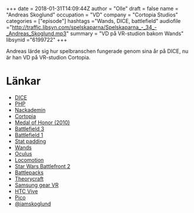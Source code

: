 +++
date = 2018-01-31T14:09:44Z
author = "Olle"
draft = false
name = "Andreas Skoglund"
occupation = "VD"
company = "Cortopia Studios"
categories = ["episode"]
hashtags ="Wands, DICE, battlefield"
audiofile ="http://traffic.libsyn.com/spelskaparna/Spelskaparna_-_34_-_Andreas_Skoglund.mp3"
summary = "VD på VR-studion bakom Wands"
libsynid ="6199722"
+++

Andreas lärde sig hur spelbranschen fungerade genom sina år på DICE, nu
är han VD på VR-studion Cortopia. 

# Länkar
* [DICE](http://www.dice.se/)
* [PHP](https://en.wikipedia.org/wiki/PHP)
* [Nackademin](https://nackademin.se/)
* [Cortopia](http://cortopia.com/)
* [Medal of Honor (2010)](https://en.wikipedia.org/wiki/Medal_of_Honor_(2010_video_game))
* [Battlefield 3](https://en.wikipedia.org/wiki/Battlefield_3)
* [Battlefield 1](https://en.wikipedia.org/wiki/Battlefield_1)
* [Stat padding](https://en.wikipedia.org/wiki/Stat_padding)
* [Wands](https://www.youtube.com/watch?v=1WK8Qd1x1Qg)
* [Oculus](https://www.oculus.com/)
* [Locomotion](https://medium.com/usable-or-not/the-science-of-locomotion-in-vr-e2314be3f1ca)
* [Star Wars Battlefront 2](https://www.youtube.com/watch?v=_q51LZ2HpbE)
* [Battlepacks](https://www.battlefield.com/games/battlefield-1/battlepack)
* [Theorycraft](https://en.wikipedia.org/wiki/Theorycraft)
* [Samsung gear VR](https://en.wikipedia.org/wiki/Samsung_Gear_VR)
* [HTC Vive](https://en.wikipedia.org/wiki/HTC_Vive)
* [Pico](https://www.pico-interactive.com/)
* [@iamskoglund](https://twitter.com/iamskoglund?lang=en)
